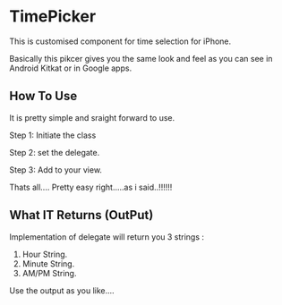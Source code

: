 TimePicker
==========

This is customised component for time selection for iPhone.

Basically this pikcer gives you the same look and feel as you can see in Android Kitkat or in Google apps.

How To Use
---------------

It is pretty simple and sraight forward to use.

Step 1: Initiate the class

Step 2: set the delegate.

Step 3: Add to your view.

Thats all.... Pretty easy right.....as i said..!!!!!!

What IT Returns (OutPut)
-----------------

Implementation of delegate will return you 3 strings :

1. Hour String.
2. Minute String.
3. AM/PM String.


Use the output as you like....


